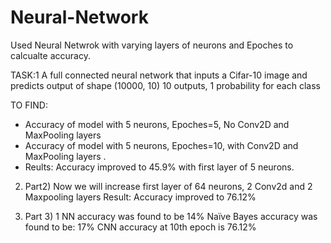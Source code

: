 # Neural-Network
Used Neural Netwrok with varying layers of neurons and Epoches to calcualte accuracy.

TASK:1
A full connected neural network that inputs a Cifar-10 image and predicts output of shape (10000, 
10) 10 outputs, 1 probability for each class

TO FIND: 
- Accuracy of model with 5 neurons, Epoches=5, No Conv2D and MaxPooling  layers
- Accuracy of model with 5 neurons, Epoches=10, with Conv2D and MaxPooling layers .
-  Reults: Accuracy improved to 45.9% with first layer of 5 neurons.


2) Part2) 
Now we will increase first layer of 64 neurons, 2 Conv2d and 2 Maxpooling layers
Result: Accuracy improved to 76.12%


3) Part 3)
1 NN accuracy was found to be 14%
Naïve Bayes accuracy was found to be: 17%
CNN accuracy at 10th epoch is 76.12%
